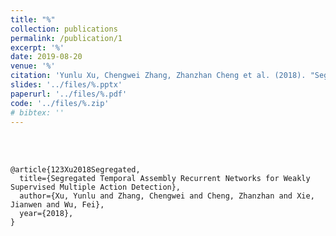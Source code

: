```yaml
---
title: "%"
collection: publications
permalink: /publication/1
excerpt: '%'
date: 2019-08-20
venue: '%'
citation: 'Yunlu Xu, Chengwei Zhang, Zhanzhan Cheng et al. (2018). "Segregated Temporal Assembly Recurrent Networks for Weakly Supervised Multiple Action Detection." <i>November 11</i>. 1(1).' 
slides: '../files/%.pptx'
paperurl: '../files/%.pdf'
code: '../files/%.zip'
# bibtex: ''              
---
```




<br><br/>

<!-- BibTex here (Make sure that this is the last code block) -->
```
@article{123Xu2018Segregated,
  title={Segregated Temporal Assembly Recurrent Networks for Weakly Supervised Multiple Action Detection},
  author={Xu, Yunlu and Zhang, Chengwei and Cheng, Zhanzhan and Xie, Jianwen and Wu, Fei},
  year={2018},
}
```
